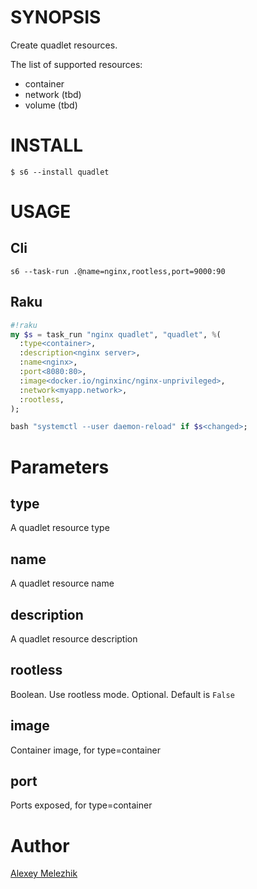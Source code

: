 # SYNOPSIS

Create quadlet resources.

The list of supported resources:

* container
* network (tbd)
* volume (tbd)

# INSTALL

    $ s6 --install quadlet

# USAGE

## Cli

```
s6 --task-run .@name=nginx,rootless,port=9000:90
```

## Raku

```raku
#!raku
my $s = task_run "nginx quadlet", "quadlet", %(
  :type<container>, 
  :description<nginx server>,
  :name<nginx>,
  :port<8080:80>,
  :image<docker.io/nginxinc/nginx-unprivileged>,
  :network<myapp.network>,
  :rootless,
);

bash "systemctl --user daemon-reload" if $s<changed>;

```

# Parameters

## type

A quadlet resource type

## name

A quadlet resource name

## description

A quadlet resource description

## rootless

Boolean. Use rootless mode. Optional. Default is `False` 

## image

Container image, for type=container

## port

Ports exposed, for type=container

# Author

[Alexey Melezhik](mailto:melezhik@gmail.com)


